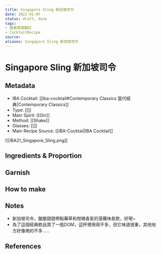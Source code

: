 ```yaml
---
title: Singapore Sling 新加坡司令
date: 2022-01-07
status: draft, done
tags: 
- 居家調酒雜記
- CocktailRecipe
source: 
aliases: Singapore Sling 新加坡司令
---
```

# Singapore Sling 新加坡司令

## Metadata
- IBA Cocktail: [[iba-cocktail#Contemporary Classics 當代經典|Contemporary Classics]]
- Type: [[]]
- Main Spirit: [[Gin]]
- Method: [[Shake]]
- Glasses: [[]]
- Main Recipe Source: [[IBA-Cocktail|IBA Cocktail]]

![[IBA21_Singapore_Sling.png]]

## Ingredients & Proportion

## Garnish

## How to make

## Notes
- 新加坡司令，酸酸甜甜帶點藥草和柑橘香氣的菠蘿味長飲，好喝~
- 為了這個經典飲品買了一瓶DOM，這杯裡用得不多，但它味道很重，其他地方好像用的不多……

## References
